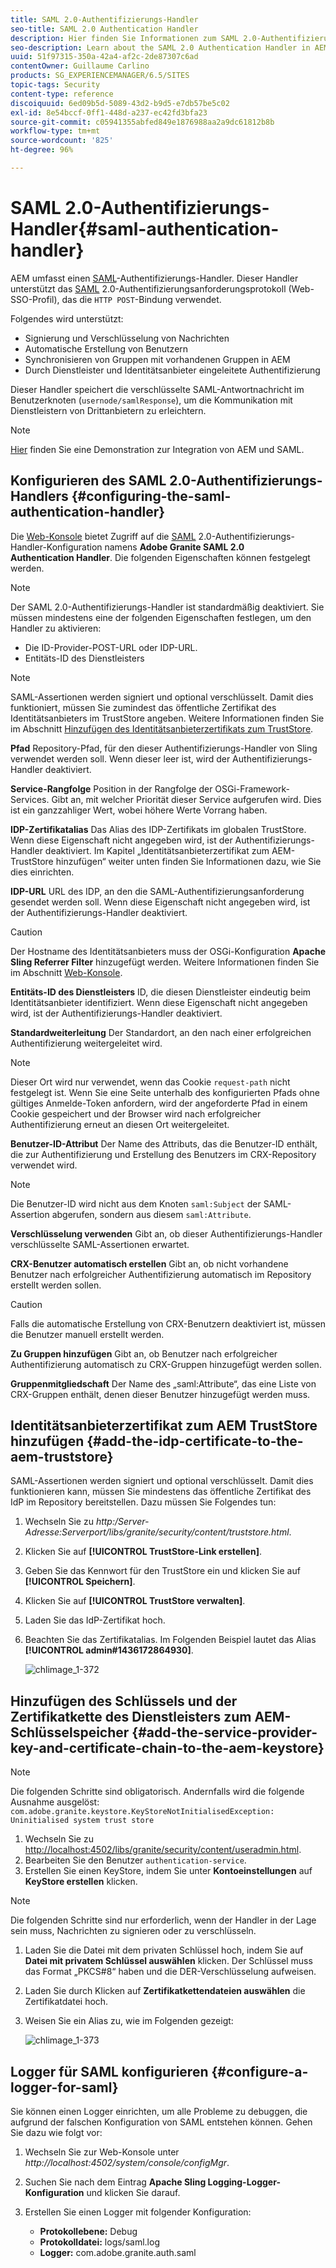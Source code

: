 ```yaml
---
title: SAML 2.0-Authentifizierungs-Handler
seo-title: SAML 2.0 Authentication Handler
description: Hier finden Sie Informationen zum SAML 2.0-Authentifizierungs-Handler in AEM.
seo-description: Learn about the SAML 2.0 Authentication Handler in AEM.
uuid: 51f97315-350a-42a4-af2c-2de87307c6ad
contentOwner: Guillaume Carlino
products: SG_EXPERIENCEMANAGER/6.5/SITES
topic-tags: Security
content-type: reference
discoiquuid: 6ed09b5d-5089-43d2-b9d5-e7db57be5c02
exl-id: 8e54bccf-0ff1-448d-a237-ec42fd3bfa23
source-git-commit: c05941355abfed849e1876988aa2a9dc61812b8b
workflow-type: tm+mt
source-wordcount: '825'
ht-degree: 96%

---
```


# SAML 2.0-Authentifizierungs-Handler{#saml-authentication-handler}

AEM umfasst einen [SAML](https://saml.xml.org/saml-specifications)-Authentifizierungs-Handler. Dieser Handler unterstützt das [SAML](https://saml.xml.org/saml-specifications) 2.0-Authentifizierungsanforderungsprotokoll (Web-SSO-Profil), das die `HTTP POST`-Bindung verwendet.

Folgendes wird unterstützt:

* Signierung und Verschlüsselung von Nachrichten
* Automatische Erstellung von Benutzern
* Synchronisieren von Gruppen mit vorhandenen Gruppen in AEM
* Durch Dienstleister und Identitätsanbieter eingeleitete Authentifizierung

Dieser Handler speichert die verschlüsselte SAML-Antwortnachricht im Benutzerknoten (`usernode/samlResponse`), um die Kommunikation mit Dienstleistern von Drittanbietern zu erleichtern.

>[!NOTE]
>
>[Hier](https://experienceleague.adobe.com/docs/experience-cloud-kcs/kbarticles/KA-17481.html?lang=de) finden Sie eine Demonstration zur Integration von AEM und SAML.

## Konfigurieren des SAML 2.0-Authentifizierungs-Handlers {#configuring-the-saml-authentication-handler}

Die [Web-Konsole](/help/sites-deploying/configuring-osgi.md) bietet Zugriff auf die [SAML](https://saml.xml.org/saml-specifications) 2.0-Authentifizierungs-Handler-Konfiguration namens **Adobe Granite SAML 2.0 Authentication Handler**. Die folgenden Eigenschaften können festgelegt werden.

>[!NOTE]
>
>Der SAML 2.0-Authentifizierungs-Handler ist standardmäßig deaktiviert. Sie müssen mindestens eine der folgenden Eigenschaften festlegen, um den Handler zu aktivieren:
>
>* Die ID-Provider-POST-URL oder IDP-URL.
>* Entitäts-ID des Dienstleisters
>


>[!NOTE]
>
>SAML-Assertionen werden signiert und optional verschlüsselt. Damit dies funktioniert, müssen Sie zumindest das öffentliche Zertifikat des Identitätsanbieters im TrustStore angeben. Weitere Informationen finden Sie im Abschnitt [Hinzufügen des Identitätsanbieterzertifikats zum TrustStore](/help/sites-administering/saml-2-0-authenticationhandler.md#add-the-idp-certificate-to-the-aem-truststore).

**Pfad** Repository-Pfad, für den dieser Authentifizierungs-Handler von Sling verwendet werden soll. Wenn dieser leer ist, wird der Authentifizierungs-Handler deaktiviert.

**Service-Rangfolge** Position in der Rangfolge der OSGi-Framework-Services. Gibt an, mit welcher Priorität dieser Service aufgerufen wird. Dies ist ein ganzzahliger Wert, wobei höhere Werte Vorrang haben.

**IDP-Zertifikatalias** Das Alias des IDP-Zertifikats im globalen TrustStore. Wenn diese Eigenschaft nicht angegeben wird, ist der Authentifizierungs-Handler deaktiviert. Im Kapitel „Identitätsanbieterzertifikat zum AEM-TrustStore hinzufügen“ weiter unten finden Sie Informationen dazu, wie Sie dies einrichten.

**IDP-URL** URL des IDP, an den die SAML-Authentifizierungsanforderung gesendet werden soll. Wenn diese Eigenschaft nicht angegeben wird, ist der Authentifizierungs-Handler deaktiviert.

>[!CAUTION]
>
>Der Hostname des Identitätsanbieters muss der OSGi-Konfiguration **Apache Sling Referrer Filter** hinzugefügt werden. Weitere Informationen finden Sie im Abschnitt [Web-Konsole](/help/sites-deploying/configuring-osgi.md).

**Entitäts-ID des Dienstleisters** ID, die diesen Dienstleister eindeutig beim Identitätsanbieter identifiziert. Wenn diese Eigenschaft nicht angegeben wird, ist der Authentifizierungs-Handler deaktiviert.

**Standardweiterleitung** Der Standardort, an den nach einer erfolgreichen Authentifizierung weitergeleitet wird.

>[!NOTE]
>
>Dieser Ort wird nur verwendet, wenn das Cookie `request-path` nicht festgelegt ist. Wenn Sie eine Seite unterhalb des konfigurierten Pfads ohne gültiges Anmelde-Token anfordern, wird der angeforderte Pfad in einem Cookie gespeichert
>und der Browser wird nach erfolgreicher Authentifizierung erneut an diesen Ort weitergeleitet.

**Benutzer-ID-Attribut** Der Name des Attributs, das die Benutzer-ID enthält, die zur Authentifizierung und Erstellung des Benutzers im CRX-Repository verwendet wird.

>[!NOTE]
>
>Die Benutzer-ID wird nicht aus dem Knoten `saml:Subject` der SAML-Assertion abgerufen, sondern aus diesem `saml:Attribute`.

**Verschlüsselung verwenden** Gibt an, ob dieser Authentifizierungs-Handler verschlüsselte SAML-Assertionen erwartet.

**CRX-Benutzer automatisch erstellen** Gibt an, ob nicht vorhandene Benutzer nach erfolgreicher Authentifizierung automatisch im Repository erstellt werden sollen.

>[!CAUTION]
>
>Falls die automatische Erstellung von CRX-Benutzern deaktiviert ist, müssen die Benutzer manuell erstellt werden.

**Zu Gruppen hinzufügen** Gibt an, ob Benutzer nach erfolgreicher Authentifizierung automatisch zu CRX-Gruppen hinzugefügt werden sollen.

**Gruppenmitgliedschaft** Der Name des „saml:Attribute“, das eine Liste von CRX-Gruppen enthält, denen dieser Benutzer hinzugefügt werden muss.

## Identitätsanbieterzertifikat zum AEM TrustStore hinzufügen {#add-the-idp-certificate-to-the-aem-truststore}

SAML-Assertionen werden signiert und optional verschlüsselt. Damit dies funktionieren kann, müssen Sie mindestens das öffentliche Zertifikat des IdP im Repository bereitstellen. Dazu müssen Sie Folgendes tun:

1. Wechseln Sie zu *http:/Server-Adresse:Serverport/libs/granite/security/content/truststore.html*.
1. Klicken Sie auf **[!UICONTROL TrustStore-Link erstellen]**.
1. Geben Sie das Kennwort für den TrustStore ein und klicken Sie auf **[!UICONTROL Speichern]**.
1. Klicken Sie auf **[!UICONTROL TrustStore verwalten]**.
1. Laden Sie das IdP-Zertifikat hoch.
1. Beachten Sie das Zertifikatalias. Im Folgenden Beispiel lautet das Alias **[!UICONTROL admin#1436172864930]**.

   ![chlimage_1-372](assets/chlimage_1-372.png)

## Hinzufügen des Schlüssels und der Zertifikatkette des Dienstleisters zum AEM-Schlüsselspeicher {#add-the-service-provider-key-and-certificate-chain-to-the-aem-keystore}

>[!NOTE]
>
>Die folgenden Schritte sind obligatorisch. Andernfalls wird die folgende Ausnahme ausgelöst: `com.adobe.granite.keystore.KeyStoreNotInitialisedException: Uninitialised system trust store`

1. Wechseln Sie zu [http://localhost:4502/libs/granite/security/content/useradmin.html](http://localhost:4502/libs/granite/security/content/useradmin.html).
1. Bearbeiten Sie den Benutzer `authentication-service`.
1. Erstellen Sie einen KeyStore, indem Sie unter **Kontoeinstellungen** auf **KeyStore erstellen** klicken.

>[!NOTE]
>
>Die folgenden Schritte sind nur erforderlich, wenn der Handler in der Lage sein muss, Nachrichten zu signieren oder zu verschlüsseln.

1. Laden Sie die Datei mit dem privaten Schlüssel hoch, indem Sie auf **Datei mit privatem Schlüssel auswählen** klicken. Der Schlüssel muss das Format „PKCS#8“ haben und die DER-Verschlüsselung aufweisen.
1. Laden Sie durch Klicken auf **Zertifikatkettendateien auswählen** die Zertifikatdatei hoch.
1. Weisen Sie ein Alias zu, wie im Folgenden gezeigt:

   ![chlimage_1-373](assets/chlimage_1-373.png)

## Logger für SAML konfigurieren {#configure-a-logger-for-saml}

Sie können einen Logger einrichten, um alle Probleme zu debuggen, die aufgrund der falschen Konfiguration von SAML entstehen können. Gehen Sie dazu wie folgt vor:

1. Wechseln Sie zur Web-Konsole unter *http://localhost:4502/system/console/configMgr*.
1. Suchen Sie nach dem Eintrag **Apache Sling Logging-Logger-Konfiguration** und klicken Sie darauf.
1. Erstellen Sie einen Logger mit folgender Konfiguration:

   * **Protokollebene:** Debug
   * **Protokolldatei:** logs/saml.log
   * **Logger:** com.adobe.granite.auth.saml
